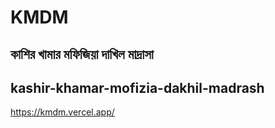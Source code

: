 # KMDM

## কাশির খামার মফিজিয়া দাখিল মাদ্রাসা

## kashir-khamar-mofizia-dakhil-madrash

https://kmdm.vercel.app/